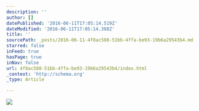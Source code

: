 ```yaml
---
description: ''
author: []
datePublished: '2016-06-11T17:05:14.519Z'
dateModified: '2016-06-11T17:05:14.388Z'
title: ''
sourcePath: _posts/2016-06-11-4f8ac588-51bb-4ffa-be93-19b6a29543b4.md
starred: false
inFeed: true
hasPage: true
inNav: false
url: 4f8ac588-51bb-4ffa-be93-19b6a29543b4/index.html
_context: 'http://schema.org'
_type: Article

---
```

![](https://the-grid-user-content.s3-us-west-2.amazonaws.com/0947c991-035b-4d15-a670-482174165871.jpg)